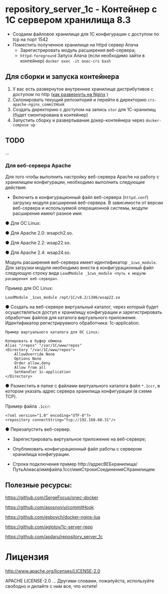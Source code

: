 # repository_server_1c - Контейнер с 1С сервером хранилища 8.3

- Создаем файловое хранилище для 1С конфигурации с доступом по tcp на порт 1542
- Поместить полученное хранилище на httpd сервер Апача
  - Зарегистрировать модуль расширения веб-сервера;
  - `httpd-foreground` Запуск Апача (если необходимо зайти в контейнер) `docker exec -it onec-crs bash`

## Для сборки и запуска контейнера

1. У вас есть развернутое внутреннее хранилище дистрибутивов с доступом по http ([как развернуть на Nginx](./static/README.md) )
2. Склонировать текущий репозиторий и перейти в директорию `crs-apache-nginx_commitHook`
3. Создать директорию с доступом на запись `stor` для 1С-хранилищ (будет смонтирована в контейнер)
4. Запустить сборку и развертывание докер-контейнера через `docker-compose up`

## TODO

...

### Для веб-сервера Apache

Для того чтобы выполнить настройку веб-сервера Apache на работу с хранилищем конфигурации, необходимо выполнить следующие действия:

- Включить в конфигурационный файл веб-сервера (`httpd.conf`) загрузку модуля расширения веб-сервера. В зависимости от версии веб-сервера и используемой операционной системы, модули расширения имеют разное имя:

● Для ОС Linux:

● Для Apache 2.0: wsapch2.so.

● Для Apache 2.2: wsap22.so.

● Для Apache 2.4: wsap24.so.

Модуль расширения веб-сервера имеет идентификатор `_1cws_module`. Для загрузки модуля необходимо внести в конфигурационный файл следующую строку вида `LoadModule _1cws_module <путь к модулю расширения веб-сервера>`.

Пример для ОС Linux:

```
LoadModule _1cws_module /opt/1C/v8.2/i386/wsap22.so
```

● Создать на веб-сервере виртуальный каталог, через который будет осуществляться доступ к хранилищу конфигурации и зарегистрировать обработчик файлов для каталога виртуального приложения. Идентификатор регистрируемого обработчика: 1c-application.

```
Пример виртуального каталога для ОС Linux:

Копировать в буфер обмена
Alias "/repos" "/var/1C/www/repos"
<Directory "/var/1C/www/repos">
    AllowOverride None
    Options None
    Order allow,deny
    Allow from all
    SetHandler 1c-application
</Directory>
```

● Разместить в папке с файлами виртуального каталога файл `*.1ccr`, в котором указать адрес сервера хранилища конфигурации (в схеме TCP).

Пример файла `.1ccr`:

```
<?xml version="1.0" encoding="UTF-8"?>
<repository connectString="tcp://192.168.60.31"/>
```

● Перезапустить веб-сервер.

- Зарегистрировать виртуальное приложение на веб-сервере;
- Опубликовать конфигурационный файл работы с сервером хранилища конфигурации.

- Строка подключения пример http://адресВЕБхранилища/ПутьАлиаса/имяфайла.1ccr/имяСтрокиСоединенияСХранилищем

## Полезные ресурсы:

https://github.com/SergeFocus/onec-docker

https://github.com/asosnoviy/commitHook

https://github.com/esboych/docker-nginx-lua

https://github.com/aglotov/1c-server-repo

https://github.com/asdaru/repository_server_1c

# Лицензия

http://www.apache.org/licenses/LICENSE-2.0

APACHE LICENSE-2.0 ... Другими словами, пожалуйста, используйте свободно и делайте с ним все, что хотите!
